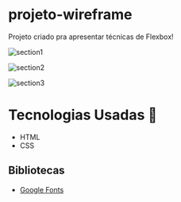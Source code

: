 # projeto-wireframe
Projeto criado pra apresentar técnicas de Flexbox!


![section1](https://user-images.githubusercontent.com/62262162/181845432-ce201b8c-77fa-4a30-8eae-190b229377a9.jpg)


![section2](https://user-images.githubusercontent.com/62262162/181845268-a1c7dc5b-8943-450c-a20d-bea310c3172a.jpg)

![section3](https://user-images.githubusercontent.com/62262162/181845269-62fa8d97-12f4-4487-8e18-49665cd315f7.jpg)


# Tecnologias Usadas 🚀

 <ul>
    <li>HTML</li>
    <li>CSS</li>
 </ul>

 ## Bibliotecas

<ul>
   <li><a href="https://fonts.google.com/">Google Fonts</a></li>
 </ul>





